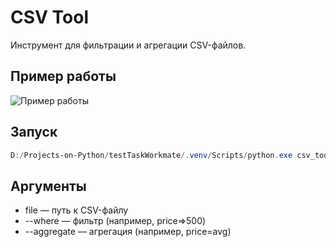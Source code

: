 # CSV Tool

Инструмент для фильтрации и агрегации CSV-файлов.

## Пример работы

![Пример работы](c:/Users/avdon/AppData/Local/Packages/MicrosoftWindows.Client.CBS_cw5n1h2txyewy/TempState/ScreenClip/{D1A0A246-72E9-4406-9C50-D6AA137680E4}.png)

## Запуск

```powershell
D:/Projects-on-Python/testTaskWorkmate/.venv/Scripts/python.exe csv_tool/main.py "C:\\Users\\avdon\\Downloads\\products.csv" --where "price=>500"
```

## Аргументы
- file — путь к CSV-файлу
- --where — фильтр (например, price=>500)
- --aggregate — агрегация (например, price=avg)